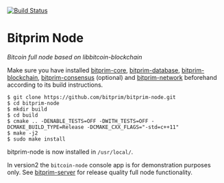 [![Build Status](https://travis-ci.org/bitprim/bitprim-node.svg?branch=c-api)](https://travis-ci.org/bitprim/bitprim-node)

# Bitprim Node

*Bitcoin full node based on libbitcoin-blockchain*

Make sure you have installed [bitprim-core](https://github.com/bitprim/bitprim-core), [bitprim-database](https://github.com/bitprim/bitprim-database), [bitprim-blockchain](https://github.com/bitprim/bitprim-blockchain), [bitprim-consensus](https://github.com/bitprim/bitprim-consensus) (optional) and [bitprim-network](https://github.com/bitprim/bitprim-network) beforehand according to its build instructions.

```
$ git clone https://github.com/bitprim/bitprim-node.git
$ cd bitprim-node
$ mkdir build
$ cd build
$ cmake .. -DENABLE_TESTS=OFF -DWITH_TESTS=OFF -DCMAKE_BUILD_TYPE=Release -DCMAKE_CXX_FLAGS="-std=c++11" 
$ make -j2
$ sudo make install
```

bitprim-node is now installed in `/usr/local/`.

In version2 the `bitcoin-node` console app is for demonstration purposes only. See [bitprim-server](https://github.com/bitprim/bitprim-server) for release quality full node functionality.
